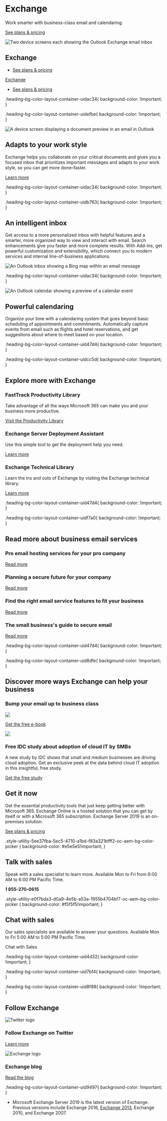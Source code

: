 # Exchange

Work smarter with business-class email and calendaring.

[See plans & pricing](https://www.microsoft.com/en-us/microsoft-365/exchange/compare-microsoft-exchange-online-plans)

![Two device screens each showing the Outlook Exchange email inbox](https://cdn-dynmedia-1.microsoft.com/is/image/microsoftcorp/ExchangeHero_2x_RE4gLlt-1?resMode=sharp2&op_usm=1.5,0.65,15,0&wid=2150&hei=1536&qlt=95&fmt=png-alpha&fit=constrain)

## Exchange

- [See plans & pricing](https://www.microsoft.com/en-us/microsoft-365/exchange/compare-microsoft-exchange-online-plans)
    

[Exchange](javascript:void(0))

- [See plans & pricing](https://www.microsoft.com/en-us/microsoft-365/exchange/compare-microsoft-exchange-online-plans)
    

.heading-bg-color-layout-container-uidac34{ background-color: !important; }

.heading-bg-color-layout-container-uidefbe{ background-color: !important; }

![A device screen displaying a document preview in an email in Outlook](https://cdn-dynmedia-1.microsoft.com/is/image/microsoftcorp/ExchangeBlade1_2x_RE2cbqG?resMode=sharp2&op_usm=1.5,0.65,15,0&wid=2087&hei=2087&qlt=100&fit=constrain)

## Adapts to your work style

Exchange helps you collaborate on your critical documents and gives you a focused inbox that prioritizes important messages and adapts to your work style, so you can get more done–faster.

[Learn more](https://www.microsoft.com/en-us/microsoft-365/business/business-email)

.heading-bg-color-layout-container-uidac34{ background-color: !important; }

.heading-bg-color-layout-container-uidb763{ background-color: !important; }

## An intelligent inbox

Get access to a more personalized inbox with helpful features and a smarter, more organized way to view and interact with email. Search enhancements give you faster and more complete results. With Add-ins, get powerful customization and extensibility, which connect you to modern services and internal line-of-business applications.

![An Outlook inbox showing a Bing map within an email message](https://cdn-dynmedia-1.microsoft.com/is/image/microsoftcorp/ExchangeBlade2_2x_RE2cbrG?resMode=sharp2&op_usm=1.5,0.65,15,0&wid=1985&hei=1350&qlt=95&fmt=png-alpha&fit=constrain)

.heading-bg-color-layout-container-uidac34{ background-color: !important; }

![An Outlook calendar showing a preview of a calendar event](https://cdn-dynmedia-1.microsoft.com/is/image/microsoftcorp/ExchangeBlade3_2x_RE2cbsv?resMode=sharp2&op_usm=1.5,0.65,15,0&wid=1985&hei=1350&qlt=75&fit=constrain)

## Powerful calendaring

Organize your time with a calendaring system that goes beyond basic scheduling of appointments and commitments. Automatically capture events from email such as flights and hotel reservations, and get suggestions about where to meet based on your location.

.heading-bg-color-layout-container-uid47d4{ background-color: !important; }

.heading-bg-color-layout-container-uidcc5d{ background-color: !important; }

## Explore more with Exchange

### FastTrack Productivity Library

Take advantage of all the ways Microsoft 365 can make you and your business more productive.

[Visit the Productivity Library](https://go.microsoft.com/fwlink/p/?LinkID=2134760&clcid=0x409&culture=en-us&country=us)

### Exchange Server Deployment Assistant

Use this simple tool to get the deployment help you need.

[Learn more](https://go.microsoft.com/fwlink/p/?LinkID=2091492&clcid=0x409&culture=en-us&country=us)

### Exchange Technical Library

Learn the ins and outs of Exchange by visiting the Exchange technical library.

[Learn more](https://go.microsoft.com/fwlink/p/?LinkID=865974&clcid=0x409&culture=en-us&country=us)

.heading-bg-color-layout-container-uid47d4{ background-color: !important; }

.heading-bg-color-layout-container-uidf7a0{ background-color: !important; }

## Read more about business email services

### Pro email hosting services for your pro company

[Read more](https://www.microsoft.com/en-us/microsoft-365/business-insights-ideas/resources/pro-email-hosting-services-for-your-pro-company)

### Planning a secure future for your company

[Read more](https://www.microsoft.com/en-us/microsoft-365/business-insights-ideas/resources/planning-a-secure-future-for-your-company)

### Find the right email service features to fit your business

[Read more](https://www.microsoft.com/en-us/microsoft-365/business-insights-ideas/resources/find-the-right-email-service-features-to-fit-your-business-needs)

### The small business's guide to secure email

[Read more](https://www.microsoft.com/en-us/microsoft-365/business-insights-ideas/resources/the-small-business-guide-to-secure-email)

.heading-bg-color-layout-container-uid47d4{ background-color: !important; }

.heading-bg-color-layout-container-uid8dfe{ background-color: !important; }

## Discover more ways Exchange can help your business

### Bump your email up to business class

![](https://cdn-dynmedia-1.microsoft.com/is/image/microsoftcorp/Image_eBook_3Signs_435x333_RE2g3Qp?fmt=png-alpha&resMode=sharp2&op_usm=1.5,0.65,15,0&qlt=100&hei=343)

[Get the free e-book](https://go.microsoft.com/fwlink/p/?LinkID=723537&clcid=0x409&culture=en-us&country=us)

![](https://cdn-dynmedia-1.microsoft.com/is/image/microsoftcorp/Logo_Forrester_159x40_RE2govB?resMode=sharp2&op_usm=1.5,0.65,15,0&wid=159&hei=40&qlt=100&fmt=png-alpha&fit=constrain)

### Free IDC study about adoption of cloud IT by SMBs

A new study by IDC shows that small and medium businesses are driving cloud adoption. Get an exclusive peek at the data behind cloud IT adoption in this insightful, free study.

[Get the free study](https://go.microsoft.com/fwlink/p/?LinkID=703761&clcid=0x409&culture=en-us&country=us)

## Get it now

Get the essential productivity tools that just keep getting better with Microsoft 365. Exchange Online is a hosted solution that you can get by itself or with a Microsoft 365 subscription. Exchange Server 2019 is an on-premises solution.

[See plans & pricing](https://www.microsoft.com/en-us/microsoft-365/exchange/compare-microsoft-exchange-online-plans)

.style-utility-5ee37fba-5ec5-4710-a1bd-f83a321bfff2-oc-aem-bg-color-picker { background-color: #e5e5e5!important; }

## Talk with sales

Speak with a sales specialist to learn more. Available Mon to Fri from 6:00 AM to 6:00 PM Pacific Time.

**1 855-270-0615**

.style-utility-e0f7bda3-d0a9-4e5b-a53a-1955b4704bf7-oc-aem-bg-color-picker { background-color: #f5f5f5!important; }

## Chat with sales

Our sales specialists are available to answer your questions. Available Mon to Fri 5:00 AM to 5:00 PM Pacific Time.

Chat with Sales

.heading-bg-color-layout-container-uid4d32{ background-color: !important; }

.heading-bg-color-layout-container-uid7bf4{ background-color: !important; }

.heading-bg-color-layout-container-uid8f88{ background-color: !important; }

## Follow Exchange

![Twitter logo](https://cdn-dynmedia-1.microsoft.com/is/image/microsoftcorp/Logo_Twitter_40x40_RE2m6No?resMode=sharp2&op_usm=1.5,0.65,15,0&wid=40&hei=40&qlt=100&fmt=png-alpha&fit=constrain)

### Follow Exchange on Twitter

[Learn more](https://go.microsoft.com/fwlink/p/?linkid=864792&clcid=0x409&culture=en-us&country=us)

![Exchange logo](https://cdn-dynmedia-1.microsoft.com/is/image/microsoftcorp/Exchange_80px_RE2mzwk?resMode=sharp2&op_usm=1.5,0.65,15,0&wid=40&hei=40&qlt=100&fmt=png-alpha&fit=constrain)

### Exchange blog

[Read the blog](https://go.microsoft.com/fwlink/p/?LinkID=509784&clcid=0x409&culture=en-us&country=us)

.heading-bg-color-layout-container-uid9497{ background-color: !important; }

- Microsoft Exchange Server 2019 is the latest version of Exchange. Previous versions include Exchange 2016, [Exchange 2013](https://www.microsoft.com/en-us/microsoft-365/previous-versions/microsoft-exchange-2013), Exchange 2010, and Exchange 2007.